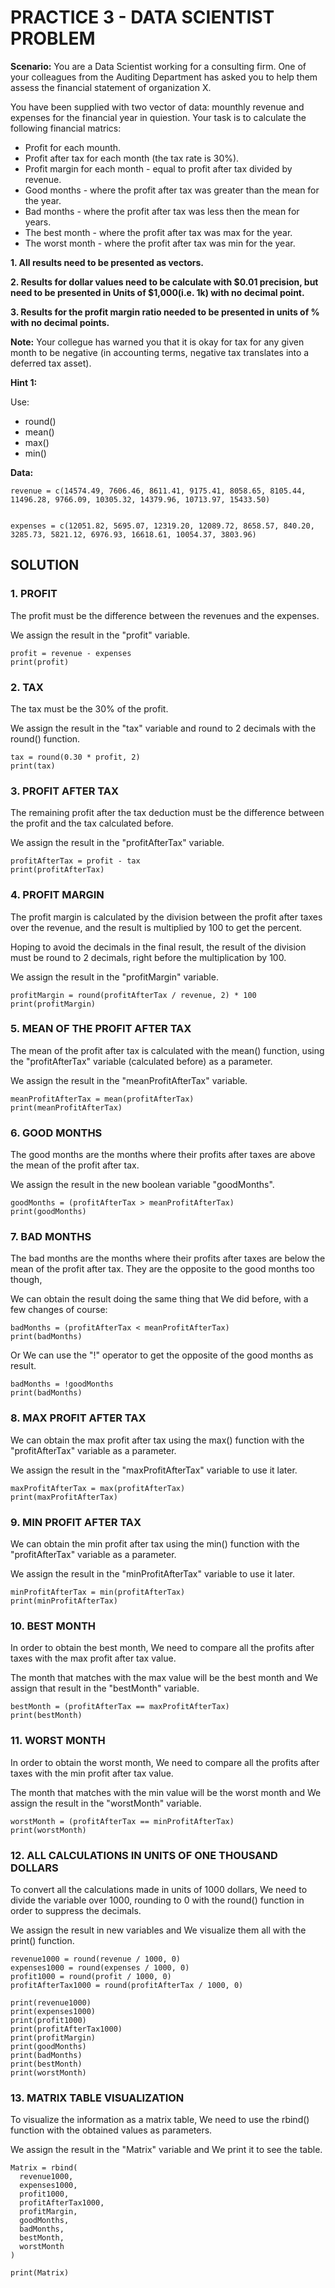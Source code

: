 # PRACTICE 3 - DATA SCIENTIST PROBLEM

**Scenario:** You are a Data Scientist working for a consulting firm. One of your colleagues from the Auditing Department has asked you to help them assess the financial statement of organization X.


You have been supplied with two vector of data: mounthly revenue and expenses for the financial year in quiestion. Your task is to calculate the following financial matrics:


- Profit for each mounth.
- Profit after tax for each month (the tax rate is 30%).
- Profit margin for each month - equal to profit after tax divided by revenue.
- Good months - where the profit after tax was greater than the mean for the year.
- Bad months - where the profit after tax was less then the mean for years.
- The best month - where the profit after tax was max for the year.
- The worst month - where the profit after tax was min for the year.


**1. All results need to be presented as vectors.**


**2. Results for dollar values need to be calculate with $0.01 precision, but need to be presented in Units of $1,000(i.e. 1k) with no decimal point.**


**3. Results for the profit margin ratio needed to be presented in units of % with no decimal points.**


**Note:** Your collegue has warned you that it is okay for tax for any given month to be negative (in accounting terms, negative tax translates into a deferred tax asset).


**Hint 1:**


Use:
- round()
- mean()
- max()
- min()


**Data:**


	revenue = c(14574.49, 7606.46, 8611.41, 9175.41, 8058.65, 8105.44, 11496.28, 9766.09, 10305.32, 14379.96, 10713.97, 15433.50)


	expenses = c(12051.82, 5695.07, 12319.20, 12089.72, 8658.57, 840.20, 3285.73, 5821.12, 6976.93, 16618.61, 10054.37, 3803.96)


## SOLUTION


### 1. PROFIT


The profit must be the difference between the revenues and the expenses.


We assign the result in the "profit" variable.


	profit = revenue - expenses
	print(profit)


### 2. TAX


The tax must be the 30% of the profit.


We assign the result in the "tax" variable and round to 2 decimals with the round() function.


	tax = round(0.30 * profit, 2)
	print(tax)


### 3. PROFIT AFTER TAX


The remaining profit after the tax deduction must be the difference between the profit and the tax calculated before.


We assign the result in the "profitAfterTax" variable.


	profitAfterTax = profit - tax
	print(profitAfterTax)


### 4. PROFIT MARGIN


The profit margin is calculated by the division between the profit after taxes over the revenue, and the result is multiplied by 100 to get the percent.


Hoping to avoid the decimals in the final result, the result of the division must be round to 2 decimals, right before the multiplication by 100.


We assign the result in the "profitMargin" variable.


	profitMargin = round(profitAfterTax / revenue, 2) * 100
	print(profitMargin)


### 5. MEAN OF THE PROFIT AFTER TAX


The mean of the profit after tax is calculated with the mean() function, using the "profitAfterTax" variable (calculated before) as a parameter.


We assign the result in the "meanProfitAfterTax" variable.


	meanProfitAfterTax = mean(profitAfterTax)
	print(meanProfitAfterTax)


### 6. GOOD MONTHS


The good months are the months where their profits after taxes are above the mean of the profit after tax.


We assign the result in the new boolean variable "goodMonths".


	goodMonths = (profitAfterTax > meanProfitAfterTax)
	print(goodMonths)


### 7. BAD MONTHS


The bad months are the months where their profits after taxes are below the mean of the profit after tax. They are the opposite to the good months too though,


We can obtain the result doing the same thing that We did before, with a few changes of course:


	badMonths = (profitAfterTax < meanProfitAfterTax)
	print(badMonths)


Or We can use the "!" operator to get the opposite of the good months as result.


	badMonths = !goodMonths
	print(badMonths)


### 8. MAX PROFIT AFTER TAX


We can obtain the max profit after tax using the max() function with the "profitAfterTax" variable as a parameter.


We assign the result in the "maxProfitAfterTax" variable to use it later.


	maxProfitAfterTax = max(profitAfterTax)
	print(maxProfitAfterTax)


### 9. MIN PROFIT AFTER TAX


We can obtain the min profit after tax using the min() function with the "profitAfterTax" variable as a parameter.


We assign the result in the "minProfitAfterTax" variable to use it later.


	minProfitAfterTax = min(profitAfterTax)
	print(minProfitAfterTax)


### 10. BEST MONTH


In order to obtain the best month, We need to compare all the profits after taxes with the max profit after tax value.


The month that matches with the max value will be the best month and We assign that result in the "bestMonth" variable.


	bestMonth = (profitAfterTax == maxProfitAfterTax)
	print(bestMonth)


### 11. WORST MONTH


In order to obtain the worst month, We need to compare all the profits after taxes with the min profit after tax value.


The month that matches with the min value will be the worst month and We assign the result in the "worstMonth" variable.


	worstMonth = (profitAfterTax == minProfitAfterTax)
	print(worstMonth)


### 12. ALL CALCULATIONS IN UNITS OF ONE THOUSAND DOLLARS


To convert all the calculations made in units of 1000 dollars, We need to divide the variable over 1000, rounding to 0 with the round() function in order to suppress the decimals.


We assign the result in new variables and We visualize them all with the print() function.


	revenue1000 = round(revenue / 1000, 0)
	expenses1000 = round(expenses / 1000, 0)
	profit1000 = round(profit / 1000, 0)
	profitAfterTax1000 = round(profitAfterTax / 1000, 0)
	
	print(revenue1000)
	print(expenses1000)
	print(profit1000)
	print(profitAfterTax1000)
	print(profitMargin)
	print(goodMonths)
	print(badMonths)
	print(bestMonth)
	print(worstMonth)


### 13. MATRIX TABLE VISUALIZATION


To visualize the information as a matrix table, We need to use the rbind() function with the obtained values as parameters.


We assign the result in the "Matrix" variable and We print it to see the table.


	Matrix = rbind(
	  revenue1000,
	  expenses1000,
	  profit1000,
	  profitAfterTax1000,
	  profitMargin,
	  goodMonths,
	  badMonths,
	  bestMonth,
	  worstMonth
	)
	
	print(Matrix)
